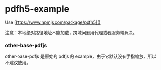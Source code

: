 # pdfh5-example

Use [https://www.npmjs.com/package/pdfh5]()

注意：本地绝对路径地址不能加载，跨域问题用代理或者服务端解决。

### other-base-pdfjs

other-base-pdfjs 是原始的 pdfjs 的 example，由于它默认没有手指缩放，所以不建议使用。
